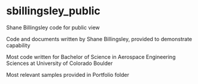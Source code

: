 # sbillingsley_public
Shane Billingsley code for public view

Code and documents written by Shane Billingsley, provided to demonstrate capability

Most code written for Bachelor of Science in Aerospace Engineering Sciences at University of Colorado Boulder

Most relevant samples provided in Portfolio folder
